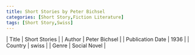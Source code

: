 ```yaml
---
title: Short Stories by Peter Bichsel
categories: [Short Story,Fiction Literature]
tags: [Short Story,Swiss]
---     
```

| Title | Short Stories  |
| Author |  Peter Bichsel  |
| Publication Date | 1936   |
| Country | swiss |
| Genre | Social Novel  |
        